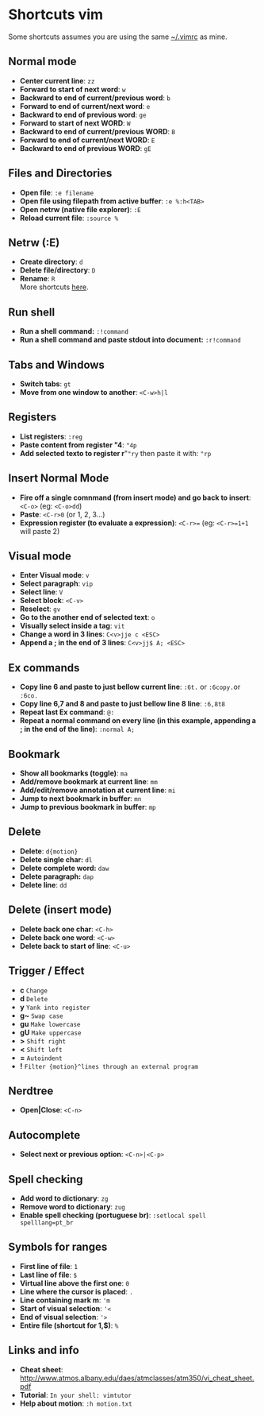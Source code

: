 # Shortcuts vim

Some shortcuts assumes you are using the same [~/.vimrc](https://github.com/marciofrayze/dot-files/tree/master/vim) as mine.

## Normal mode
*  **Center current line**: ```zz```
*  **Forward to start of next word**: ```w```
*  **Backward to end of current/previous word**: ```b```
*  **Forward to end of current/next word**: ```e```
*  **Backward to end of previous word**: ```ge```
*  **Forward to start of next WORD**: ```W```
*  **Backward to end of current/previous WORD**: ```B```
*  **Forward to end of current/next WORD**: ```E```
*  **Backward to end of previous WORD**: ```gE```

## Files and Directories
* **Open file**: ```:e filename```
* **Open file using filepath from active buffer**: ```:e %:h<TAB>```
* **Open netrw (native file explorer)**: ```:E```
* **Reload current file**: ```:source %```

## Netrw (:E)
* **Create directory**: ```d```
* **Delete file/directory**: ```D```
* **Rename**: ```R```  
More shortcuts [here](https://gist.github.com/danidiaz/37a69305e2ed3319bfff9631175c5d0f).

## Run shell
* **Run a shell command:** ```:!command```
* **Run a shell command and paste stdout into document:** ```:r!command```

## Tabs and Windows
* **Switch tabs**: ```gt```
* **Move from one window to another**: ```<C-w>h|l```

## Registers
* **List registers**: ```:reg```
* **Paste content from register "4**: ```"4p```
* **Add selected texto to register r**"```"ry``` then paste it with: ```"rp```

## Insert Normal Mode
* **Fire off a single comnmand (from insert mode) and go back to insert**: ```<C-o>``` (eg: ```<C-o>dd```)
* **Paste**: ```<C-r>0``` (or 1, 2, 3...)
* **Expression register (to evaluate a expression)**: ```<C-r>=``` (eg: ```<C-r>=1+1``` will paste 2)

## Visual mode
* **Enter Visual mode**: ```v```
* **Select paragraph**: ```vip```
* **Select line**: ```V```
* **Select block**: ```<C-v>```
* **Reselect**: ```gv```
* **Go to the another end of selected text**: ```o```
* **Visually select inside a tag**: ```vit```
* **Change a word in 3 lines**: ```C<v>jje c <ESC>```
* **Append a ; in the end of 3 lines**: ```C<v>jj$ A; <ESC>```

## Ex commands
* **Copy line 6 and paste to just bellow current line**: ```:6t.``` or ```:6copy.```or ```:6co.```
* **Copy line 6,7 and 8 and paste to just bellow line 8 line**: ```:6,8t8```
* **Repeat last Ex command**: ```@:```
* **Repeat a normal command on every line (in this example, appending a ; in the end of the line)**: ```:normal A;```

## Bookmark
* **Show all bookmarks (toggle)**: ```ma```
* **Add/remove bookmark at current line**: ```mm```
* **Add/edit/remove annotation at current line**: ```mi```
* **Jump to next bookmark in buffer**: ```mn```
* **Jump to previous bookmark in buffer**: ```mp```

## Delete
* **Delete**: ```d{motion}```
* **Delete single char:** ```dl```
* **Delete complete word:** ```daw```
* **Delete paragraph:** ```dap```
* **Delete line**: ```dd```

## Delete (insert mode)
* **Delete back one char**: ```<C-h>```
* **Delete back one word**: ```<C-w>```
* **Delete back to start of line**: ```<C-u>```

## Trigger / Effect
* **c** ```Change```
* **d** ```Delete```
* **y** ```Yank into register```
* **g~** ```Swap case```
* **gu** ```Make lowercase```
* **gU** ```Make uppercase```
* **>** ```Shift right```
* **<** ```Shift left```
* **=** ```Autoindent```
* **!** ```Filter {motion}^lines through an external program```

## Nerdtree
*  **Open|Close**: ```<C-n>```

## Autocomplete
* **Select next or previous option**: ```<C-n>|<C-p>``` 

## Spell checking
* **Add word to dictionary**: ```zg```
* **Remove word to dictionary**: ```zug```
* **Enable spell checking (portuguese br)**: ```:setlocal spell spelllang=pt_br```

## Symbols for ranges
* **First line of file**: ```1```
* **Last line of file**: ```$```
* **Virtual line above the first one**: ```0```
* **Line where the cursor is placed**: ```.```
* **Line containing mark m**: ```'m```
* **Start of visual selection**: ```'<```
* **End of visual selection**: ```'>```
* **Entire file (shortcut for 1,$)**: ```%```

## Links and info
* **Cheat sheet**: http://www.atmos.albany.edu/daes/atmclasses/atm350/vi_cheat_sheet.pdf
* **Tutorial**: ```In your shell: vimtutor```
* **Help about motion**: ```:h motion.txt```

